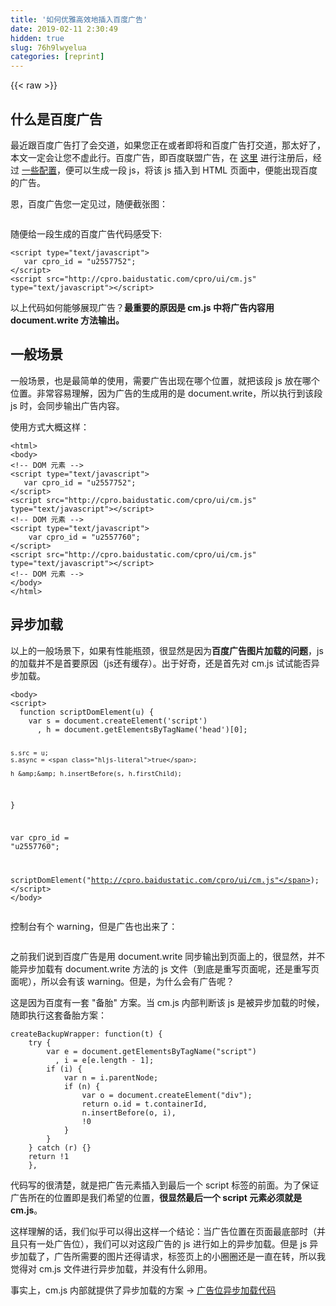 ```yaml
---
title: '如何优雅高效地插入百度广告' 
date: 2019-02-11 2:30:49
hidden: true
slug: 76h9lwyelua
categories: [reprint]
---
```


{{< raw >}}

                    
<h2 id="articleHeader0">什么是百度广告</h2>
<p>最近跟百度广告打了会交道，如果您正在或者即将和百度广告打交道，那太好了，本文一定会让您不虚此行。百度广告，即百度联盟广告，在 <a href="http://union.baidu.com/product/prod-cpro.html" rel="nofollow noreferrer" target="_blank">这里</a> 进行注册后，经过 <a href="http://nativead.baidu.com:8080/native_ad/mobile-native-txt-img.html" rel="nofollow noreferrer" target="_blank">一些配置</a>，便可以生成一段 js，将该 js 插入到 HTML 页面中，便能出现百度的广告。</p>
<p>恩，百度广告您一定见过，随便截张图：</p>
<p><span class="img-wrap"><img data-src="/img/remote/1460000006776683" src="https://static.alili.tech/img/remote/1460000006776683" alt="" title="" style="cursor: pointer; display: inline;"></span></p>
<p>随便给一段生成的百度广告代码感受下:</p>
<div class="widget-codetool" style="display:none;">
      <div class="widget-codetool--inner">
      <span class="selectCode code-tool" data-toggle="tooltip" data-placement="top" title="" data-original-title="全选"></span>
      <span type="button" class="copyCode code-tool" data-toggle="tooltip" data-placement="top" data-clipboard-text="<script type=&quot;text/javascript&quot;>
   var cpro_id = &quot;u2557752&quot;;
</script>
<script src=&quot;http://cpro.baidustatic.com/cpro/ui/cm.js&quot; type=&quot;text/javascript&quot;></script>" title="" data-original-title="复制"></span>
      <span type="button" class="saveToNote code-tool" data-toggle="tooltip" data-placement="top" title="" data-original-title="放进笔记"></span>
      </div>
      </div><pre class="hljs xml"><code><span class="hljs-tag">&lt;<span class="hljs-name">script</span> <span class="hljs-attr">type</span>=<span class="hljs-string">"text/javascript"</span>&gt;</span><span class="actionscript">
   <span class="hljs-keyword">var</span> cpro_id = <span class="hljs-string">"u2557752"</span>;
</span><span class="hljs-tag">&lt;/<span class="hljs-name">script</span>&gt;</span>
<span class="hljs-tag">&lt;<span class="hljs-name">script</span> <span class="hljs-attr">src</span>=<span class="hljs-string">"http://cpro.baidustatic.com/cpro/ui/cm.js"</span> <span class="hljs-attr">type</span>=<span class="hljs-string">"text/javascript"</span>&gt;</span><span class="undefined"></span><span class="hljs-tag">&lt;/<span class="hljs-name">script</span>&gt;</span></code></pre>
<p>以上代码如何能够展现广告？<strong>最重要的原因是 cm.js 中将广告内容用 document.write 方法输出。</strong></p>
<h2 id="articleHeader1">一般场景</h2>
<p>一般场景，也是最简单的使用，需要广告出现在哪个位置，就把该段 js 放在哪个位置。非常容易理解，因为广告的生成用的是 document.write，所以执行到该段 js 时，会同步输出广告内容。</p>
<p>使用方式大概这样：</p>
<div class="widget-codetool" style="display:none;">
      <div class="widget-codetool--inner">
      <span class="selectCode code-tool" data-toggle="tooltip" data-placement="top" title="" data-original-title="全选"></span>
      <span type="button" class="copyCode code-tool" data-toggle="tooltip" data-placement="top" data-clipboard-text="<html>
<body>
<!-- DOM 元素 -->
<script type=&quot;text/javascript&quot;>
   var cpro_id = &quot;u2557752&quot;;
</script>
<script src=&quot;http://cpro.baidustatic.com/cpro/ui/cm.js&quot; type=&quot;text/javascript&quot;></script>
<!-- DOM 元素 -->
<script type=&quot;text/javascript&quot;>
    var cpro_id = &quot;u2557760&quot;;
</script>
<script src=&quot;http://cpro.baidustatic.com/cpro/ui/cm.js&quot; type=&quot;text/javascript&quot;></script>
<!-- DOM 元素 -->
</body>
</html>" title="" data-original-title="复制"></span>
      <span type="button" class="saveToNote code-tool" data-toggle="tooltip" data-placement="top" title="" data-original-title="放进笔记"></span>
      </div>
      </div><pre class="hljs xml"><code><span class="hljs-tag">&lt;<span class="hljs-name">html</span>&gt;</span>
<span class="hljs-tag">&lt;<span class="hljs-name">body</span>&gt;</span>
<span class="hljs-comment">&lt;!-- DOM 元素 --&gt;</span>
<span class="hljs-tag">&lt;<span class="hljs-name">script</span> <span class="hljs-attr">type</span>=<span class="hljs-string">"text/javascript"</span>&gt;</span><span class="actionscript">
   <span class="hljs-keyword">var</span> cpro_id = <span class="hljs-string">"u2557752"</span>;
</span><span class="hljs-tag">&lt;/<span class="hljs-name">script</span>&gt;</span>
<span class="hljs-tag">&lt;<span class="hljs-name">script</span> <span class="hljs-attr">src</span>=<span class="hljs-string">"http://cpro.baidustatic.com/cpro/ui/cm.js"</span> <span class="hljs-attr">type</span>=<span class="hljs-string">"text/javascript"</span>&gt;</span><span class="undefined"></span><span class="hljs-tag">&lt;/<span class="hljs-name">script</span>&gt;</span>
<span class="hljs-comment">&lt;!-- DOM 元素 --&gt;</span>
<span class="hljs-tag">&lt;<span class="hljs-name">script</span> <span class="hljs-attr">type</span>=<span class="hljs-string">"text/javascript"</span>&gt;</span><span class="actionscript">
    <span class="hljs-keyword">var</span> cpro_id = <span class="hljs-string">"u2557760"</span>;
</span><span class="hljs-tag">&lt;/<span class="hljs-name">script</span>&gt;</span>
<span class="hljs-tag">&lt;<span class="hljs-name">script</span> <span class="hljs-attr">src</span>=<span class="hljs-string">"http://cpro.baidustatic.com/cpro/ui/cm.js"</span> <span class="hljs-attr">type</span>=<span class="hljs-string">"text/javascript"</span>&gt;</span><span class="undefined"></span><span class="hljs-tag">&lt;/<span class="hljs-name">script</span>&gt;</span>
<span class="hljs-comment">&lt;!-- DOM 元素 --&gt;</span>
<span class="hljs-tag">&lt;/<span class="hljs-name">body</span>&gt;</span>
<span class="hljs-tag">&lt;/<span class="hljs-name">html</span>&gt;</span></code></pre>
<h2 id="articleHeader2">异步加载</h2>
<p>以上的一般场景下，如果有性能瓶颈，很显然是因为<strong>百度广告图片加载的问题</strong>，js 的加载并不是首要原因（js还有缓存）。出于好奇，还是首先对 cm.js 试试能否异步加载。</p>
<div class="widget-codetool" style="display:none;">
      <div class="widget-codetool--inner">
      <span class="selectCode code-tool" data-toggle="tooltip" data-placement="top" title="" data-original-title="全选"></span>
      <span type="button" class="copyCode code-tool" data-toggle="tooltip" data-placement="top" data-clipboard-text="<body>
<script>
  function scriptDomElement(u) {
    var s = document.createElement('script')
      , h = document.getElementsByTagName('head')[0];

    s.src = u;
    s.async = true;

    h &amp;&amp; h.insertBefore(s, h.firstChild);
  }

  var cpro_id = &quot;u2557760&quot;;
  
  scriptDomElement(&quot;http://cpro.baidustatic.com/cpro/ui/cm.js&quot;);
</script>
</body>" title="" data-original-title="复制"></span>
      <span type="button" class="saveToNote code-tool" data-toggle="tooltip" data-placement="top" title="" data-original-title="放进笔记"></span>
      </div>
      </div><pre class="hljs xml"><code><span class="hljs-tag">&lt;<span class="hljs-name">body</span>&gt;</span>
<span class="hljs-tag">&lt;<span class="hljs-name">script</span>&gt;</span><span class="javascript">
  <span class="hljs-function"><span class="hljs-keyword">function</span> <span class="hljs-title">scriptDomElement</span>(<span class="hljs-params">u</span>) </span>{
    <span class="hljs-keyword">var</span> s = <span class="hljs-built_in">document</span>.createElement(<span class="hljs-string">'script'</span>)
      , h = <span class="hljs-built_in">document</span>.getElementsByTagName(<span class="hljs-string">'head'</span>)[<span class="hljs-number">0</span>];

    s.src = u;
    s.async = <span class="hljs-literal">true</span>;

    h &amp;&amp; h.insertBefore(s, h.firstChild);
  }

  <span class="hljs-keyword">var</span> cpro_id = <span class="hljs-string">"u2557760"</span>;
  
  scriptDomElement(<span class="hljs-string">"http://cpro.baidustatic.com/cpro/ui/cm.js"</span>);
</span><span class="hljs-tag">&lt;/<span class="hljs-name">script</span>&gt;</span>
<span class="hljs-tag">&lt;/<span class="hljs-name">body</span>&gt;</span></code></pre>
<p>控制台有个 warning，但是广告也出来了：</p>
<p><span class="img-wrap"><img data-src="/img/remote/1460000004978357" src="https://static.alili.tech/img/remote/1460000004978357" alt="" title="" style="cursor: pointer;"></span></p>
<p>之前我们说到百度广告是用 document.write 同步输出到页面上的，很显然，并不能异步加载有 document.write 方法的 js 文件（到底是重写页面呢，还是重写页面呢），所以会有该 warning。但是，为什么会有广告呢？</p>
<p>这是因为百度有一套 "备胎" 方案。当 cm.js 内部判断该 js 是被异步加载的时候，随即执行这套备胎方案：</p>
<div class="widget-codetool" style="display:none;">
      <div class="widget-codetool--inner">
      <span class="selectCode code-tool" data-toggle="tooltip" data-placement="top" title="" data-original-title="全选"></span>
      <span type="button" class="copyCode code-tool" data-toggle="tooltip" data-placement="top" data-clipboard-text="createBackupWrapper: function(t) {
    try {
        var e = document.getElementsByTagName(&quot;script&quot;)
          , i = e[e.length - 1];
        if (i) {
            var n = i.parentNode;
            if (n) {
                var o = document.createElement(&quot;div&quot;);
                return o.id = t.containerId,
                n.insertBefore(o, i),
                !0
            }
        }
    } catch (r) {}
    return !1
    }," title="" data-original-title="复制"></span>
      <span type="button" class="saveToNote code-tool" data-toggle="tooltip" data-placement="top" title="" data-original-title="放进笔记"></span>
      </div>
      </div><pre class="javascript hljs"><code class="javascript">createBackupWrapper: <span class="hljs-function"><span class="hljs-keyword">function</span>(<span class="hljs-params">t</span>) </span>{
    <span class="hljs-keyword">try</span> {
        <span class="hljs-keyword">var</span> e = <span class="hljs-built_in">document</span>.getElementsByTagName(<span class="hljs-string">"script"</span>)
          , i = e[e.length - <span class="hljs-number">1</span>];
        <span class="hljs-keyword">if</span> (i) {
            <span class="hljs-keyword">var</span> n = i.parentNode;
            <span class="hljs-keyword">if</span> (n) {
                <span class="hljs-keyword">var</span> o = <span class="hljs-built_in">document</span>.createElement(<span class="hljs-string">"div"</span>);
                <span class="hljs-keyword">return</span> o.id = t.containerId,
                n.insertBefore(o, i),
                !<span class="hljs-number">0</span>
            }
        }
    } <span class="hljs-keyword">catch</span> (r) {}
    <span class="hljs-keyword">return</span> !<span class="hljs-number">1</span>
    },</code></pre>
<p>代码写的很清楚，就是把广告元素插入到最后一个 script 标签的前面。为了保证广告所在的位置即是我们希望的位置，<strong>很显然最后一个 script 元素必须就是 cm.js</strong>。</p>
<p>这样理解的话，我们似乎可以得出这样一个结论：当广告位置在页面最底部时（并且只有一处广告位），我们可以对这段广告的 js 进行如上的异步加载。但是 js 异步加载了，广告所需要的图片还得请求，标签页上的小圈圈还是一直在转，所以我觉得对 cm.js 文件进行异步加载，并没有什么卵用。</p>
<p>事实上，cm.js 内部就提供了异步加载的方案 -&gt; <a href="http://yingxiao.baidu.com/support/adm/detail_8860.html" rel="nofollow noreferrer" target="_blank">广告位异步加载代码</a></p>
<div class="widget-codetool" style="display:none;">
      <div class="widget-codetool--inner">
      <span class="selectCode code-tool" data-toggle="tooltip" data-placement="top" title="" data-original-title="全选"></span>
      <span type="button" class="copyCode code-tool" data-toggle="tooltip" data-placement="top" data-clipboard-text="<div id=&quot;PAGE_AD_1&quot;></div>
HELLO WORLD
<div id=&quot;PAGE_AD_2&quot;></div>

<!--广告位代码放在页面最后-->
<script type=&quot;text/javascript&quot; src=&quot;http://cbjs.baidu.com/js/m.js&quot;></script>

<!--异步加载开始-->
<script type=&quot;text/javascript&quot;>

BAIDU_CLB_fillSlotAsync('u2557752','PAGE_AD_1');//12345是广告编号,PAGE_AD_1是您要投放广告的位置

BAIDU_CLB_fillSlotAsync('u2557760','PAGE_AD_2');

</script>
<!--异步加载结束 -->" title="" data-original-title="复制"></span>
      <span type="button" class="saveToNote code-tool" data-toggle="tooltip" data-placement="top" title="" data-original-title="放进笔记"></span>
      </div>
      </div><pre class="hljs xml"><code><span class="hljs-tag">&lt;<span class="hljs-name">div</span> <span class="hljs-attr">id</span>=<span class="hljs-string">"PAGE_AD_1"</span>&gt;</span><span class="hljs-tag">&lt;/<span class="hljs-name">div</span>&gt;</span>
HELLO WORLD
<span class="hljs-tag">&lt;<span class="hljs-name">div</span> <span class="hljs-attr">id</span>=<span class="hljs-string">"PAGE_AD_2"</span>&gt;</span><span class="hljs-tag">&lt;/<span class="hljs-name">div</span>&gt;</span>

<span class="hljs-comment">&lt;!--广告位代码放在页面最后--&gt;</span>
<span class="hljs-tag">&lt;<span class="hljs-name">script</span> <span class="hljs-attr">type</span>=<span class="hljs-string">"text/javascript"</span> <span class="hljs-attr">src</span>=<span class="hljs-string">"http://cbjs.baidu.com/js/m.js"</span>&gt;</span><span class="undefined"></span><span class="hljs-tag">&lt;/<span class="hljs-name">script</span>&gt;</span>

<span class="hljs-comment">&lt;!--异步加载开始--&gt;</span>
<span class="hljs-tag">&lt;<span class="hljs-name">script</span> <span class="hljs-attr">type</span>=<span class="hljs-string">"text/javascript"</span>&gt;</span><span class="actionscript">

BAIDU_CLB_fillSlotAsync(<span class="hljs-string">'u2557752'</span>,<span class="hljs-string">'PAGE_AD_1'</span>);<span class="hljs-comment">//12345是广告编号,PAGE_AD_1是您要投放广告的位置</span>

BAIDU_CLB_fillSlotAsync(<span class="hljs-string">'u2557760'</span>,<span class="hljs-string">'PAGE_AD_2'</span>);

</span><span class="hljs-tag">&lt;/<span class="hljs-name">script</span>&gt;</span>
<span class="hljs-comment">&lt;!--异步加载结束 --&gt;</span></code></pre>
<p>这样不仅 cm.js 只需加载一次，而且调用也方便多了。（好吧，之前的异步测试算是无用功）</p>
<h2 id="articleHeader3">延迟加载</h2>
<p>单纯的异步加载对于页面整体的加载速度似乎并没有什么提升（广告图片略多），是否可以用 setTimeout 进行延迟的异步加载？ok，我们对之前的代码进行一点改造，用一个定时器延迟执行 scriptDomElement 函数。</p>
<div class="widget-codetool" style="display:none;">
      <div class="widget-codetool--inner">
      <span class="selectCode code-tool" data-toggle="tooltip" data-placement="top" title="" data-original-title="全选"></span>
      <span type="button" class="copyCode code-tool" data-toggle="tooltip" data-placement="top" data-clipboard-text="<body>
<script>
  function scriptDomElement(u) {
    var s = document.createElement('script')
      , h = document.getElementsByTagName('head')[0];

    s.src = u;
    s.async = true;

    h &amp;&amp; h.insertBefore(s, h.firstChild);
  }

  var cpro_id = &quot;u2557760&quot;;
  
  setTimeout(function() {
      scriptDomElement(&quot;http://cpro.baidustatic.com/cpro/ui/cm.js&quot;);
  }, 2000);
</script>
</body>" title="" data-original-title="复制"></span>
      <span type="button" class="saveToNote code-tool" data-toggle="tooltip" data-placement="top" title="" data-original-title="放进笔记"></span>
      </div>
      </div><pre class="hljs xml"><code><span class="hljs-tag">&lt;<span class="hljs-name">body</span>&gt;</span>
<span class="hljs-tag">&lt;<span class="hljs-name">script</span>&gt;</span><span class="javascript">
  <span class="hljs-function"><span class="hljs-keyword">function</span> <span class="hljs-title">scriptDomElement</span>(<span class="hljs-params">u</span>) </span>{
    <span class="hljs-keyword">var</span> s = <span class="hljs-built_in">document</span>.createElement(<span class="hljs-string">'script'</span>)
      , h = <span class="hljs-built_in">document</span>.getElementsByTagName(<span class="hljs-string">'head'</span>)[<span class="hljs-number">0</span>];

    s.src = u;
    s.async = <span class="hljs-literal">true</span>;

    h &amp;&amp; h.insertBefore(s, h.firstChild);
  }

  <span class="hljs-keyword">var</span> cpro_id = <span class="hljs-string">"u2557760"</span>;
  
  setTimeout(<span class="hljs-function"><span class="hljs-keyword">function</span>(<span class="hljs-params"></span>) </span>{
      scriptDomElement(<span class="hljs-string">"http://cpro.baidustatic.com/cpro/ui/cm.js"</span>);
  }, <span class="hljs-number">2000</span>);
</span><span class="hljs-tag">&lt;/<span class="hljs-name">script</span>&gt;</span>
<span class="hljs-tag">&lt;/<span class="hljs-name">body</span>&gt;</span></code></pre>
<p>前面说了，异步加载仅适用于 cm.js 作为最后一个 script 标签的情况，也就是广告在页面最底部的情况。what's more，经过这样的处理，大多数情况下是可以看到广告的，但是小部分情况广告无法展现，究其原因，楼主觉得是 cm.js 内部对该 js 是否是异步加载无法精确判断。</p>
<p><del>所以楼主觉得，如果可以接受某些机器下无法展现百度广告，这个方法还是可以一试的。</del></p>
<p>恩，其实我们完全可以用 cm.js 提供的 BAIDU_CLB_fillSlotAsync 方法和 setTimeout 进行配合。</p>
<h2 id="articleHeader4">重写 document.write</h2>
<p>（<strong>强势插入硬广一枚：楼主 <a href="https://github.com/hanzichi" rel="nofollow noreferrer" target="_blank">Github</a> 求关注~</strong>）</p>
<p>非常简单，写个简单的 DEMO（重写完后记得改回来，DEMO 中没改回来）：</p>
<div class="widget-codetool" style="display:none;">
      <div class="widget-codetool--inner">
      <span class="selectCode code-tool" data-toggle="tooltip" data-placement="top" title="" data-original-title="全选"></span>
      <span type="button" class="copyCode code-tool" data-toggle="tooltip" data-placement="top" data-clipboard-text="<body>
Hello world!
<div id='ad'>
</div>
<script>
  // 重写 document.write
  document.write = function( text ){
    document.getElementById('ad').innerHTML = text;
  };

  function scriptDomElement(u) {
    var s = document.createElement('script')
      , h = document.getElementsByTagName('head')[0];

    s.src = u;
    s.async = true;

    h &amp;&amp; h.insertBefore(s, h.firstChild);
  }

  var cpro_id = &quot;u2557760&quot;;
  scriptDomElement(&quot;http://cpro.baidustatic.com/cpro/ui/cm.js&quot;);
</script>
</body>" title="" data-original-title="复制"></span>
      <span type="button" class="saveToNote code-tool" data-toggle="tooltip" data-placement="top" title="" data-original-title="放进笔记"></span>
      </div>
      </div><pre class="hljs xml"><code><span class="hljs-tag">&lt;<span class="hljs-name">body</span>&gt;</span>
Hello world!
<span class="hljs-tag">&lt;<span class="hljs-name">div</span> <span class="hljs-attr">id</span>=<span class="hljs-string">'ad'</span>&gt;</span>
<span class="hljs-tag">&lt;/<span class="hljs-name">div</span>&gt;</span>
<span class="hljs-tag">&lt;<span class="hljs-name">script</span>&gt;</span><span class="javascript">
  <span class="hljs-comment">// 重写 document.write</span>
  <span class="hljs-built_in">document</span>.write = <span class="hljs-function"><span class="hljs-keyword">function</span>(<span class="hljs-params"> text </span>)</span>{
    <span class="hljs-built_in">document</span>.getElementById(<span class="hljs-string">'ad'</span>).innerHTML = text;
  };

  <span class="hljs-function"><span class="hljs-keyword">function</span> <span class="hljs-title">scriptDomElement</span>(<span class="hljs-params">u</span>) </span>{
    <span class="hljs-keyword">var</span> s = <span class="hljs-built_in">document</span>.createElement(<span class="hljs-string">'script'</span>)
      , h = <span class="hljs-built_in">document</span>.getElementsByTagName(<span class="hljs-string">'head'</span>)[<span class="hljs-number">0</span>];

    s.src = u;
    s.async = <span class="hljs-literal">true</span>;

    h &amp;&amp; h.insertBefore(s, h.firstChild);
  }

  <span class="hljs-keyword">var</span> cpro_id = <span class="hljs-string">"u2557760"</span>;
  scriptDomElement(<span class="hljs-string">"http://cpro.baidustatic.com/cpro/ui/cm.js"</span>);
</span><span class="hljs-tag">&lt;/<span class="hljs-name">script</span>&gt;</span>
<span class="hljs-tag">&lt;/<span class="hljs-name">body</span>&gt;</span></code></pre>
<p>如何能做到延迟加载？我们可以采用 <a href="http://www.cnblogs.com/zichi/p/5252629.html" rel="nofollow noreferrer" target="_blank">BigRender</a> 的思路，将广告代码放在 textarea 标签中，当 textarea 出现在视野中时，取出广告代码执行。参考雨夜带刀的代码：</p>
<div class="widget-codetool" style="display:none;">
      <div class="widget-codetool--inner">
      <span class="selectCode code-tool" data-toggle="tooltip" data-placement="top" title="" data-original-title="全选"></span>
      <span type="button" class="copyCode code-tool" data-toggle="tooltip" data-placement="top" data-clipboard-text="<div>
<textarea style=&quot;display:none&quot;>
<script type=&quot;text/javascript&quot; src=&quot;http://gg.5173.com/adpolestar/5173/
;ap=2EBE5681_1BA3_4663_FA3F_E73D2B83FBDC;ct=js;pu=5173;/?&quot;></script>
</textarea>
</div>
延迟加载script并重写document.write，下面是代码实现：

var loadScript = function( elem ){
    var url = elem.value.match( /src=&quot;([\s\S]*?)&quot;/i )[1],
        parent = elem.parentNode,
        // 缓存原生的document.write
        docWrite = document.write,    
        // 创建一个新script来加载
        script = document.createElement( 'script' ), 
        head = document.head || 
            document.getElementsByTagName( 'head' )[0] || 
            document.documentElement;
    
    // 重写document.write
    document.write = function( text ){
        parent.innerHTML = text;
    };

    script.type = 'text/javascript';
    script.src = url;
    
    script.onerror = 
    script.onload = 
    script.onreadystatechange = function( e ){
        e = e || window.event;
        if( !script.readyState || 
        /loaded|complete/.test(script.readyState) ||
        e === 'error'
        ){

            // 恢复原生的document.write
            document.write = docWrite;
            head.removeChild( script );
            
            // 卸载事件和断开DOM的引用
            // 尽量避免内存泄漏
            head =             
            parent = 
            elem =
            script = 
            script.onerror = 
            script.onload = 
            script.onreadystatechange = null;

        }
    }
    
    // 加载script
    head.insertBefore( script, head.firstChild );
};" title="" data-original-title="复制"></span>
      <span type="button" class="saveToNote code-tool" data-toggle="tooltip" data-placement="top" title="" data-original-title="放进笔记"></span>
      </div>
      </div><pre class="hljs php"><code>&lt;div&gt;
&lt;textarea style=<span class="hljs-string">"display:none"</span>&gt;
&lt;script type=<span class="hljs-string">"text/javascript"</span> src=<span class="hljs-string">"http://gg.5173.com/adpolestar/5173/
;ap=2EBE5681_1BA3_4663_FA3F_E73D2B83FBDC;ct=js;pu=5173;/?"</span>&gt;&lt;/script&gt;
&lt;/textarea&gt;
&lt;/div&gt;
延迟加载script并重写document.write，下面是代码实现：

<span class="hljs-keyword">var</span> loadScript = <span class="hljs-function"><span class="hljs-keyword">function</span><span class="hljs-params">( elem )</span></span>{
    <span class="hljs-keyword">var</span> url = elem.value.match( /src=<span class="hljs-string">"([\s\S]*?)"</span>/i )[<span class="hljs-number">1</span>],
        <span class="hljs-keyword">parent</span> = elem.parentNode,
        <span class="hljs-comment">// 缓存原生的document.write</span>
        docWrite = document.write,    
        <span class="hljs-comment">// 创建一个新script来加载</span>
        script = document.createElement( <span class="hljs-string">'script'</span> ), 
        head = document.head || 
            document.getElementsByTagName( <span class="hljs-string">'head'</span> )[<span class="hljs-number">0</span>] || 
            document.documentElement;
    
    <span class="hljs-comment">// 重写document.write</span>
    document.write = <span class="hljs-function"><span class="hljs-keyword">function</span><span class="hljs-params">( text )</span></span>{
        <span class="hljs-keyword">parent</span>.innerHTML = text;
    };

    script.type = <span class="hljs-string">'text/javascript'</span>;
    script.src = url;
    
    script.onerror = 
    script.onload = 
    script.onreadystatechange = <span class="hljs-function"><span class="hljs-keyword">function</span><span class="hljs-params">( e )</span></span>{
        e = e || window.event;
        <span class="hljs-keyword">if</span>( !script.readyState || 
        /loaded|complete/.test(script.readyState) ||
        e === <span class="hljs-string">'error'</span>
        ){

            <span class="hljs-comment">// 恢复原生的document.write</span>
            document.write = docWrite;
            head.removeChild( script );
            
            <span class="hljs-comment">// 卸载事件和断开DOM的引用</span>
            <span class="hljs-comment">// 尽量避免内存泄漏</span>
            head =             
            <span class="hljs-keyword">parent</span> = 
            elem =
            script = 
            script.onerror = 
            script.onload = 
            script.onreadystatechange = <span class="hljs-keyword">null</span>;

        }
    }
    
    <span class="hljs-comment">// 加载script</span>
    head.insertBefore( script, head.firstChild );
};</code></pre>
<p>如果有多个广告片段，因为 document.write 是全局方法，<strong>所以不得不维护个脚本队列</strong>，一个一个执行，又退化成了同步执行脚本。如果异步并发执行的话，很可能广告的位置会出现对调现象。当然，有些百度广告并不会十分在乎顺序，比如下面要说的新闻信息流。</p>
<p>其实我觉得如果要延迟加载某些特定位置的广告区域，可以用 BAIDU_CLB_fillSlotAsync 方法，将该方法所在的代码塞入 textarea 中。 有一点需要注意的是，BAIDU_CLB_fillSlotAsync 必须指定广告位置的 DOM id。</p>
<h2 id="articleHeader5">插入到新闻信息流</h2>
<p>将百度广告插入到新闻信息流，这是很普遍的做法。</p>
<p>比如网易：</p>
<p><span class="img-wrap"><img data-src="/img/remote/1460000004978362" src="https://static.alili.tech/img/remote/1460000004978362" alt="" title="" style="cursor: pointer;"></span></p>
<p>那么如何将广告插入到新闻信息流当中去呢？我们还是可以用重写 document.write 的方法。</p>
<p>举个简单的例子：</p>
<div class="widget-codetool" style="display:none;">
      <div class="widget-codetool--inner">
      <span class="selectCode code-tool" data-toggle="tooltip" data-placement="top" title="" data-original-title="全选"></span>
      <span type="button" class="copyCode code-tool" data-toggle="tooltip" data-placement="top" data-clipboard-text="<body>
<ul>
  <li class=&quot;news&quot;></li>
  <li class=&quot;news&quot;></li>
  <li class=&quot;news&quot;></li>
  <li class=&quot;bdad&quot;></li>
  <li class=&quot;news&quot;></li>
</ul>
<script>
  // 重写 document.write
  document.write = function( text ){
    document.getElementsByClassName('bdad')[0].innerHTML = text;
  };
  
  function scriptDomElement(u) {
    var s = document.createElement('script')
      , h = document.getElementsByTagName('head')[0];

    s.src = u;
    s.async = true;

    h &amp;&amp; h.insertBefore(s, h.firstChild);
  }

  var cpro_id = &quot;u2557760&quot;;
  scriptDomElement(&quot;http://cpro.baidustatic.com/cpro/ui/cm.js&quot;);
</script>
</body>" title="" data-original-title="复制"></span>
      <span type="button" class="saveToNote code-tool" data-toggle="tooltip" data-placement="top" title="" data-original-title="放进笔记"></span>
      </div>
      </div><pre class="hljs xml"><code><span class="hljs-tag">&lt;<span class="hljs-name">body</span>&gt;</span>
<span class="hljs-tag">&lt;<span class="hljs-name">ul</span>&gt;</span>
  <span class="hljs-tag">&lt;<span class="hljs-name">li</span> <span class="hljs-attr">class</span>=<span class="hljs-string">"news"</span>&gt;</span><span class="hljs-tag">&lt;/<span class="hljs-name">li</span>&gt;</span>
  <span class="hljs-tag">&lt;<span class="hljs-name">li</span> <span class="hljs-attr">class</span>=<span class="hljs-string">"news"</span>&gt;</span><span class="hljs-tag">&lt;/<span class="hljs-name">li</span>&gt;</span>
  <span class="hljs-tag">&lt;<span class="hljs-name">li</span> <span class="hljs-attr">class</span>=<span class="hljs-string">"news"</span>&gt;</span><span class="hljs-tag">&lt;/<span class="hljs-name">li</span>&gt;</span>
  <span class="hljs-tag">&lt;<span class="hljs-name">li</span> <span class="hljs-attr">class</span>=<span class="hljs-string">"bdad"</span>&gt;</span><span class="hljs-tag">&lt;/<span class="hljs-name">li</span>&gt;</span>
  <span class="hljs-tag">&lt;<span class="hljs-name">li</span> <span class="hljs-attr">class</span>=<span class="hljs-string">"news"</span>&gt;</span><span class="hljs-tag">&lt;/<span class="hljs-name">li</span>&gt;</span>
<span class="hljs-tag">&lt;/<span class="hljs-name">ul</span>&gt;</span>
<span class="hljs-tag">&lt;<span class="hljs-name">script</span>&gt;</span><span class="javascript">
  <span class="hljs-comment">// 重写 document.write</span>
  <span class="hljs-built_in">document</span>.write = <span class="hljs-function"><span class="hljs-keyword">function</span>(<span class="hljs-params"> text </span>)</span>{
    <span class="hljs-built_in">document</span>.getElementsByClassName(<span class="hljs-string">'bdad'</span>)[<span class="hljs-number">0</span>].innerHTML = text;
  };
  
  <span class="hljs-function"><span class="hljs-keyword">function</span> <span class="hljs-title">scriptDomElement</span>(<span class="hljs-params">u</span>) </span>{
    <span class="hljs-keyword">var</span> s = <span class="hljs-built_in">document</span>.createElement(<span class="hljs-string">'script'</span>)
      , h = <span class="hljs-built_in">document</span>.getElementsByTagName(<span class="hljs-string">'head'</span>)[<span class="hljs-number">0</span>];

    s.src = u;
    s.async = <span class="hljs-literal">true</span>;

    h &amp;&amp; h.insertBefore(s, h.firstChild);
  }

  <span class="hljs-keyword">var</span> cpro_id = <span class="hljs-string">"u2557760"</span>;
  scriptDomElement(<span class="hljs-string">"http://cpro.baidustatic.com/cpro/ui/cm.js"</span>);
</span><span class="hljs-tag">&lt;/<span class="hljs-name">script</span>&gt;</span>
<span class="hljs-tag">&lt;/<span class="hljs-name">body</span>&gt;</span></code></pre>
<p>重写一个系统的方法毕竟不是什么好事，<a href="http://3g.163.com/" rel="nofollow noreferrer" target="_blank">网易</a>、 <a href="http://toutiao.eastday.com/" rel="nofollow noreferrer" target="_blank">头条新闻</a> 采用的都是另一种方法，套一个 iframe，非常巧妙。</p>
<p><span class="img-wrap"><img data-src="/img/remote/1460000004978366" src="https://static.alili.tech/img/remote/1460000004978366" alt="" title="" style="cursor: pointer;"></span></p>
<p>index.htm 文件：</p>
<div class="widget-codetool" style="display:none;">
      <div class="widget-codetool--inner">
      <span class="selectCode code-tool" data-toggle="tooltip" data-placement="top" title="" data-original-title="全选"></span>
      <span type="button" class="copyCode code-tool" data-toggle="tooltip" data-placement="top" data-clipboard-text="<body>
<ul>
  <li class=&quot;news&quot;></li>
  <li class=&quot;news&quot;></li>
  <li class=&quot;news&quot;></li>
  <li class=&quot;news&quot;><iframe src=&quot;ad.htm&quot;></iframe></li>
  <li class=&quot;news&quot;></li>
</ul>
</body>" title="" data-original-title="复制"></span>
      <span type="button" class="saveToNote code-tool" data-toggle="tooltip" data-placement="top" title="" data-original-title="放进笔记"></span>
      </div>
      </div><pre class="hljs xml"><code><span class="hljs-tag">&lt;<span class="hljs-name">body</span>&gt;</span>
<span class="hljs-tag">&lt;<span class="hljs-name">ul</span>&gt;</span>
  <span class="hljs-tag">&lt;<span class="hljs-name">li</span> <span class="hljs-attr">class</span>=<span class="hljs-string">"news"</span>&gt;</span><span class="hljs-tag">&lt;/<span class="hljs-name">li</span>&gt;</span>
  <span class="hljs-tag">&lt;<span class="hljs-name">li</span> <span class="hljs-attr">class</span>=<span class="hljs-string">"news"</span>&gt;</span><span class="hljs-tag">&lt;/<span class="hljs-name">li</span>&gt;</span>
  <span class="hljs-tag">&lt;<span class="hljs-name">li</span> <span class="hljs-attr">class</span>=<span class="hljs-string">"news"</span>&gt;</span><span class="hljs-tag">&lt;/<span class="hljs-name">li</span>&gt;</span>
  <span class="hljs-tag">&lt;<span class="hljs-name">li</span> <span class="hljs-attr">class</span>=<span class="hljs-string">"news"</span>&gt;</span><span class="hljs-tag">&lt;<span class="hljs-name">iframe</span> <span class="hljs-attr">src</span>=<span class="hljs-string">"ad.htm"</span>&gt;</span><span class="hljs-tag">&lt;/<span class="hljs-name">iframe</span>&gt;</span><span class="hljs-tag">&lt;/<span class="hljs-name">li</span>&gt;</span>
  <span class="hljs-tag">&lt;<span class="hljs-name">li</span> <span class="hljs-attr">class</span>=<span class="hljs-string">"news"</span>&gt;</span><span class="hljs-tag">&lt;/<span class="hljs-name">li</span>&gt;</span>
<span class="hljs-tag">&lt;/<span class="hljs-name">ul</span>&gt;</span>
<span class="hljs-tag">&lt;/<span class="hljs-name">body</span>&gt;</span></code></pre>
<p>ad.htm 文件：</p>
<div class="widget-codetool" style="display:none;">
      <div class="widget-codetool--inner">
      <span class="selectCode code-tool" data-toggle="tooltip" data-placement="top" title="" data-original-title="全选"></span>
      <span type="button" class="copyCode code-tool" data-toggle="tooltip" data-placement="top" data-clipboard-text="<script type=&quot;text/javascript&quot;>
  var cpro_id = &quot;u2557760&quot;;
</script>
<script src=&quot;http://cpro.baidustatic.com/cpro/ui/cm.js&quot;></script>" title="" data-original-title="复制"></span>
      <span type="button" class="saveToNote code-tool" data-toggle="tooltip" data-placement="top" title="" data-original-title="放进笔记"></span>
      </div>
      </div><pre class="hljs xml"><code><span class="hljs-tag">&lt;<span class="hljs-name">script</span> <span class="hljs-attr">type</span>=<span class="hljs-string">"text/javascript"</span>&gt;</span><span class="actionscript">
  <span class="hljs-keyword">var</span> cpro_id = <span class="hljs-string">"u2557760"</span>;
</span><span class="hljs-tag">&lt;/<span class="hljs-name">script</span>&gt;</span>
<span class="hljs-tag">&lt;<span class="hljs-name">script</span> <span class="hljs-attr">src</span>=<span class="hljs-string">"http://cpro.baidustatic.com/cpro/ui/cm.js"</span>&gt;</span><span class="undefined"></span><span class="hljs-tag">&lt;/<span class="hljs-name">script</span>&gt;</span></code></pre>
<p>当然，一些样式方面的细节还需要自己去把握，这里只提供一个思路。</p>
<h2 id="articleHeader6">总结</h2>
<p>对于百度广告在不同环境中的投放，有不同的处理方式。主要有三种：</p>
<ul>
<li><p>利用 cm.js 中的 BAIDU_CLB_fillSlotAsync 方法（该方法需要广告位置的 DOM id）</p></li>
<li><p>重写 document.write</p></li>
<li><p>新建 iframe，在该 iframe 中同步输出广告代码</p></li>
</ul>
<p>仁者见仁智者见智吧。</p>
<p>Read more：</p>
<ul>
<li><p><a href="http://www.cnblogs.com/hongcaomao/archive/2012/03/27/javascript_loadad.html" rel="nofollow noreferrer" target="_blank">重写document.write实现无阻塞加载js广告</a></p></li>
<li><p><a href="http://stylechen.com/rewrite-documentwrite.html" rel="nofollow noreferrer" target="_blank">让document.write的广告无阻塞的加载</a></p></li>
</ul>

                
{{< /raw >}}

# 版权声明
本文资源来源互联网，仅供学习研究使用，版权归该资源的合法拥有者所有，

本文仅用于学习、研究和交流目的。转载请注明出处、完整链接以及原作者。

原作者若认为本站侵犯了您的版权，请联系我们，我们会立即删除！

## 原文标题
如何优雅高效地插入百度广告

## 原文链接
[https://segmentfault.com/a/1190000004978341](https://segmentfault.com/a/1190000004978341)

